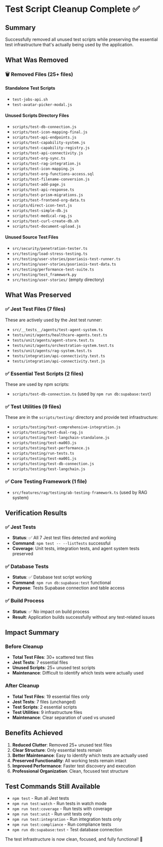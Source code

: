 # Test Script Cleanup Complete ✅

## Summary
Successfully removed all unused test scripts while preserving the essential test infrastructure that's actually being used by the application.

## What Was Removed

### 🗑️ **Removed Files (25+ files)**

#### Standalone Test Scripts
- `test-jobs-api.sh`
- `test-avatar-picker-modal.js`

#### Unused Scripts Directory Files
- `scripts/test-db-connection.js`
- `scripts/test-icon-mapping-final.js`
- `scripts/test-api-endpoints.js`
- `scripts/test-capability-system.js`
- `scripts/test-capability-registry.js`
- `scripts/test-api-connectivity.js`
- `scripts/test-org-sync.ts`
- `scripts/test-rag-integration.js`
- `scripts/test-icon-mapping.js`
- `scripts/test-org-functions-access.sql`
- `scripts/test-filename-conversion.js`
- `scripts/test-add-page.js`
- `scripts/test-api-response.ts`
- `scripts/test-prism-migrations.js`
- `scripts/test-frontend-org-data.ts`
- `scripts/direct-icon-test.js`
- `scripts/test-simple-db.js`
- `scripts/test-medical-rag.js`
- `scripts/test-curl-create-db.sh`
- `scripts/test-document-upload.js`

#### Unused Source Test Files
- `src/security/penetration-tester.ts`
- `src/testing/load-stress-testing.ts`
- `src/testing/user-stories/psoriasis-test-runner.ts`
- `src/testing/user-stories/psoriasis-test-data.ts`
- `src/testing/performance-test-suite.ts`
- `src/testing/test_framework.py`
- `src/testing/user-stories/` (empty directory)

## What Was Preserved

### ✅ **Jest Test Files (7 files)**
These are actively used by the Jest test runner:
- `src/__tests__/agents/test-agent-system.ts`
- `tests/unit/agents/healthcare-agents.test.ts`
- `tests/unit/agents/agent-store.test.ts`
- `tests/unit/agents/orchestration-system.test.ts`
- `tests/unit/agents/rag-system.test.ts`
- `tests/integration/api-connectivity.test.ts`
- `tests/integration/api-connectivity.test.js`

### ✅ **Essential Test Scripts (2 files)**
These are used by npm scripts:
- `scripts/test-db-connection.ts` (used by `npm run db:supabase:test`)

### ✅ **Test Utilities (9 files)**
These are in the `scripts/testing/` directory and provide test infrastructure:
- `scripts/testing/test-comprehensive-integration.js`
- `scripts/testing/test-dual-rag.js`
- `scripts/testing/test-langchain-standalone.js`
- `scripts/testing/test-ma003.js`
- `scripts/testing/test-performance.js`
- `scripts/testing/run-tests.ts`
- `scripts/testing/test-ma001.js`
- `scripts/testing/test-db-connection.js`
- `scripts/testing/test-langchain.js`

### ✅ **Core Testing Framework (1 file)**
- `src/features/rag/testing/ab-testing-framework.ts` (used by RAG system)

## Verification Results

### ✅ **Jest Tests**
- **Status**: ✅ All 7 Jest test files detected and working
- **Command**: `npm test -- --listTests` successful
- **Coverage**: Unit tests, integration tests, and agent system tests preserved

### ✅ **Database Tests**
- **Status**: ✅ Database test script working
- **Command**: `npm run db:supabase:test` functional
- **Purpose**: Tests Supabase connection and table access

### ✅ **Build Process**
- **Status**: ✅ No impact on build process
- **Result**: Application builds successfully without any test-related issues

## Impact Summary

### Before Cleanup
- **Total Test Files**: 30+ scattered test files
- **Jest Tests**: 7 essential files
- **Unused Scripts**: 25+ unused test scripts
- **Maintenance**: Difficult to identify which tests were actually used

### After Cleanup
- **Total Test Files**: 19 essential files only
- **Jest Tests**: 7 files (unchanged)
- **Test Scripts**: 2 essential scripts
- **Test Utilities**: 9 infrastructure files
- **Maintenance**: Clear separation of used vs unused

## Benefits Achieved

1. **Reduced Clutter**: Removed 25+ unused test files
2. **Clear Structure**: Only essential tests remain
3. **Better Maintenance**: Easy to identify which tests are actually used
4. **Preserved Functionality**: All working tests remain intact
5. **Improved Performance**: Faster test discovery and execution
6. **Professional Organization**: Clean, focused test structure

## Test Commands Still Available

- `npm test` - Run all Jest tests
- `npm run test:watch` - Run tests in watch mode
- `npm run test:coverage` - Run tests with coverage
- `npm run test:unit` - Run unit tests only
- `npm run test:integration` - Run integration tests only
- `npm run test:compliance` - Run compliance tests
- `npm run db:supabase:test` - Test database connection

The test infrastructure is now clean, focused, and fully functional! 🎉
